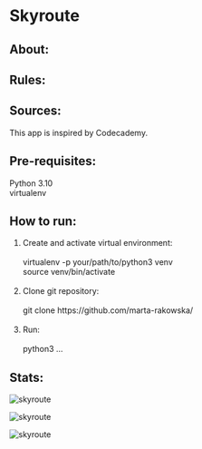 # Skyroute

## About:

## Rules:

  
## Sources:

<p>This app is inspired by Codecademy.</p>

## Pre-requisites:

Python 3.10<br>
virtualenv

## How to run:

<ol>
  <li>Create and activate virtual environment:<br><br>
      virtualenv -p your/path/to/python3 venv<br>
      source venv/bin/activate<br><br>
  <li>Clone git repository:<br><br>
      git clone https://github.com/marta-rakowska/<br><br>
  <li>Run:<br><br>
      python3 ... <br>        
</ol>

## Stats:

![skyroute](https://img.shields.io/github/languages/top/marta-rakowska/skyroute)

![skyroute](https://img.shields.io/github/license/marta-rakowska/skyroute.svg)

![skyroute](https://img.shields.io/github/watchers/marta-rakowska/skyroute.svg)
